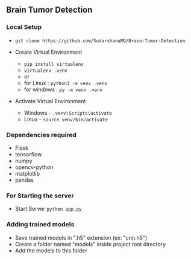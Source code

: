 ## Brain Tumor Detection

### Local Setup

- `git clone https://github.com/SudarshanaMG/Brain-Tumor-Detection`

- Create Virtual Environment 
    - `pip install virtualenv`
    - `virtualenv .venv` 
    - or  
    - for Linux : `python3 -m venv .venv`
    - for windows : `py -m venv .venv`

- Activate Virtual Environment 
    - Windows - `.venv\Scripts\activate`
    - Linux - `source venv/bin/activate`

### Dependencies required

- Flask
- tensorflow
- numpy
- opencv-python
- matplotlib
- pandas

### For Starting the server

- Start Server `python app.py`

### Adding trained models

- Save trained models in ".h5" extension (ex: "cnn.h5")
- Create a folder named "models" inside project root directory
- Add the models to this folder 

